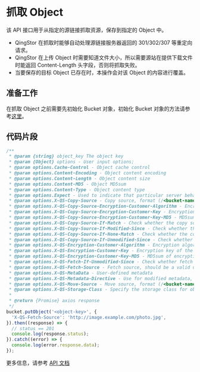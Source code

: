 # 抓取 Object

该 API 接口用于从指定的源链接抓取资源，保存到指定的 Object 中。

- QingStor 在抓取时能够自动处理源链接服务器返回的 301/302/307 等重定向请求。
- QingStor 在上传 Object 时需要知道文件大小，所以需要源站在提供下载文件时能返回 Content-Length 头字段，否则将抓取失败。
- 当要保存的目标 Object 已存在时，本操作会对该 Object 的内容进行覆盖。

## 准备工作

在抓取 Object 之前需要先初始化 Bucket 对象，初始化 Bucket 对象的方法请参考[这里](./initialize_config_and_qingstor_zh-CN.md)。

## 代码片段

```javascript
/**
 * @param {string} object_key The object key
 * @param {Object} options - User input options;
 * @param options.Cache-Control - Object cache control
 * @param options.Content-Encoding - Object content encoding
 * @param options.Content-Length - Object content size
 * @param options.Content-MD5 - Object MD5sum
 * @param options.Content-Type - Object content type
 * @param options.Expect - Used to indicate that particular server behaviors are required by the client
 * @param options.X-QS-Copy-Source - Copy source, format (/<bucket-name>/<object-key>)
 * @param options.X-QS-Copy-Source-Encryption-Customer-Algorithm - Encryption algorithm of the object
 * @param options.X-QS-Copy-Source-Encryption-Customer-Key - Encryption key of the object
 * @param options.X-QS-Copy-Source-Encryption-Customer-Key-MD5 - MD5sum of encryption key
 * @param options.X-QS-Copy-Source-If-Match - Check whether the copy source matches
 * @param options.X-QS-Copy-Source-If-Modified-Since - Check whether the copy source has been modified
 * @param options.X-QS-Copy-Source-If-None-Match - Check whether the copy source does not match
 * @param options.X-QS-Copy-Source-If-Unmodified-Since - Check whether the copy source has not been modified
 * @param options.X-QS-Encryption-Customer-Algorithm - Encryption algorithm of the object
 * @param options.X-QS-Encryption-Customer-Key - Encryption key of the object
 * @param options.X-QS-Encryption-Customer-Key-MD5 - MD5sum of encryption key
 * @param options.X-QS-Fetch-If-Unmodified-Since - Check whether fetch target object has not been modified
 * @param options.X-QS-Fetch-Source - Fetch source, should be a valid url
 * @param options.X-QS-MetaData - User-defined metadata
 * @param options.X-QS-Metadata-Directive - Use for modified metadata, valid (COPY/REPLACE)
 * @param options.X-QS-Move-Source - Move source, format (/<bucket-name>/<object-key>)
 * @param options.X-QS-Storage-Class - Specify the storage class for object
 *
 * @return {Promise} axios response
 */
bucket.putObject('<object-key>', {
  'X-QS-Fetch-Source': 'http://image.example.com/photo.jpg',
}).then((response) => {
  // status == 201
  console.log(response.status);
}).catch((error) => {
  console.log(error.response.data);
});
```

更多信息，请参考 [API 文档](https://docsv3.qingcloud.com/storage/object-storage/api/object/basic_opt/fetch/)
